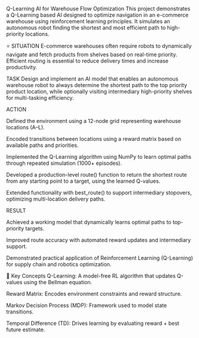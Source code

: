 Q-Learning AI for Warehouse Flow Optimization
This project demonstrates a Q-Learning based AI designed to optimize navigation in an e-commerce warehouse using reinforcement learning principles. It simulates an autonomous robot finding the shortest and most efficient path to high-priority locations.

⭐ SITUATION
E-commerce warehouses often require robots to dynamically navigate and fetch products from shelves based on real-time priority. Efficient routing is essential to reduce delivery times and increase productivity.

TASK
Design and implement an AI model that enables an autonomous warehouse robot to always determine the shortest path to the top priority product location, while optionally visiting intermediary high-priority shelves for multi-tasking efficiency.

ACTION

Defined the environment using a 12-node grid representing warehouse locations (A–L).

Encoded transitions between locations using a reward matrix based on available paths and priorities.

Implemented the Q-Learning algorithm using NumPy to learn optimal paths through repeated simulation (1000+ episodes).

Developed a production-level route() function to return the shortest route from any starting point to a target, using the learned Q-values.

Extended functionality with best_route() to support intermediary stopovers, optimizing multi-location delivery paths.

RESULT

Achieved a working model that dynamically learns optimal paths to top-priority targets.

Improved route accuracy with automated reward updates and intermediary support.

Demonstrated practical application of Reinforcement Learning (Q-Learning) for supply chain and robotics optimization.

🧠 Key Concepts
Q-Learning: A model-free RL algorithm that updates Q-values using the Bellman equation.

Reward Matrix: Encodes environment constraints and reward structure.

Markov Decision Process (MDP): Framework used to model state transitions.

Temporal Difference (TD): Drives learning by evaluating reward + best future estimate.

